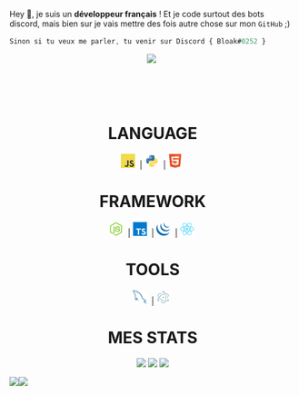 
Hey 👋, je suis un **développeur français** ! 
Et je code surtout des bots discord, mais bien sur je vais mettre des fois autre chose sur mon `GitHub` ;)

```js
Sinon si tu veux me parler, tu venir sur Discord { Bloak#0252 }
```

<p align="center">
  <code><img src="https://discord.c99.nl/widget/theme-3/834490426823016468.png"></code>&nbsp;
</p><br/><br/><br/>

<h1 align="center">LANGUAGE</h1>

<p align="center"> 
  <code><img height="25" src="https://raw.githubusercontent.com/github/explore/80688e429a7d4ef2fca1e82350fe8e3517d3494d/topics/javascript/javascript.png"></code>&nbsp; |
  <code><img height="25" src="https://raw.githubusercontent.com/devicons/devicon/master/icons/python/python-original.svg"></code>&nbsp; |
  <code><img height="25" src="https://raw.githubusercontent.com/devicons/devicon/master/icons/html5/html5-original.svg"></code>&nbsp;
</p>


<h1 align="center">FRAMEWORK</h1>

<p align="center">
  <code><img height="25" src="https://raw.githubusercontent.com/devicons/devicon/master/icons/nodejs/nodejs-original.svg"></code>&nbsp; |
  <code><img height="25" src="https://raw.githubusercontent.com/devicons/devicon/master/icons/typescript/typescript-plain.svg"></code>&nbsp; |
  <code><img height="25" src="https://raw.githubusercontent.com/devicons/devicon/master/icons/jquery/jquery-original.svg"></code>&nbsp; |
  <code><img height="25" src="https://github.com/devicons/devicon/blob/master/icons/react/react-original.svg"></code>&nbsp;
</p>

<h1 align="center">TOOLS</h1>
<p align="center">
    <code><img height="25" src="https://raw.githubusercontent.com/devicons/devicon/master/icons/mysql/mysql-original.svg"></code>&nbsp; |
    <code><img height="25" src="https://raw.githubusercontent.com/devicons/devicon/master/icons/electron/electron-original.svg"></code>&nbsp;
</p>

<h1 align="center">MES STATS</h1>
<p align="center">
  <img src="https://img.shields.io/github/followers/Bloak-ui?style=social">
  <img src="https://img.shields.io/github/stars/Bloak-ui?style=social">
  <img src="https://komarev.com/ghpvc/?username=Bloak-ui&color=blue">
</p>

<img align="left" src="https://github-readme-stats.vercel.app/api?username=Adx180&show_icons=true&theme=dark&count_private=true"/>
<img align="left" src="https://github-readme-stats.vercel.app/api/top-langs/?username=Adx180&layout=compact&theme=dark&count_private=true"/>
